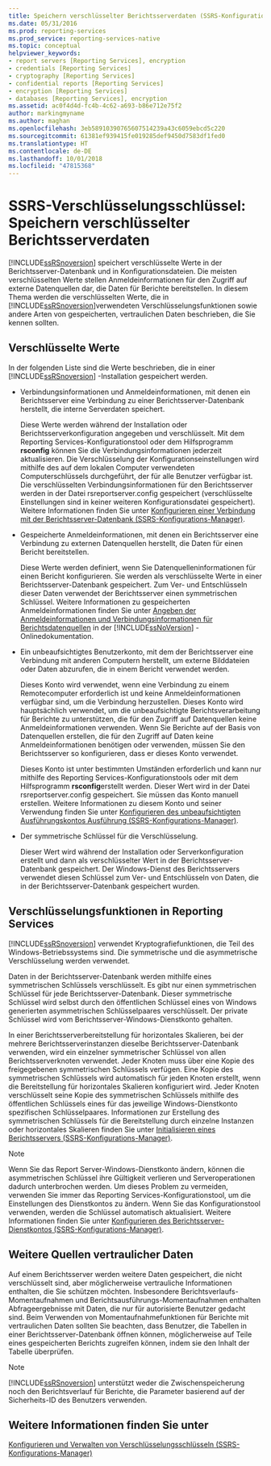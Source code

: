 ```yaml
---
title: Speichern verschlüsselter Berichtsserverdaten (SSRS-Konfigurations-Manager) | Microsoft-Dokumentation
ms.date: 05/31/2016
ms.prod: reporting-services
ms.prod_service: reporting-services-native
ms.topic: conceptual
helpviewer_keywords:
- report servers [Reporting Services], encryption
- credentials [Reporting Services]
- cryptography [Reporting Services]
- confidential reports [Reporting Services]
- encryption [Reporting Services]
- databases [Reporting Services], encryption
ms.assetid: ac0f4d4d-fc4b-4c62-a693-b86e712e75f2
author: markingmyname
ms.author: maghan
ms.openlocfilehash: 3eb58910390765607514239a43c6059ebcd5c220
ms.sourcegitcommit: 61381ef939415fe019285def9450d7583df1fed0
ms.translationtype: HT
ms.contentlocale: de-DE
ms.lasthandoff: 10/01/2018
ms.locfileid: "47815368"
---
```

# <a name="ssrs-encryption-keys---store-encrypted-report-server-data"></a>SSRS-Verschlüsselungsschlüssel: Speichern verschlüsselter Berichtsserverdaten
  [!INCLUDE[ssRSnoversion](../../includes/ssrsnoversion-md.md)] speichert verschlüsselte Werte in der Berichtsserver-Datenbank und in Konfigurationsdateien. Die meisten verschlüsselten Werte stellen Anmeldeinformationen für den Zugriff auf externe Datenquellen dar, die Daten für Berichte bereitstellen. In diesem Thema werden die verschlüsselten Werte, die in [!INCLUDE[ssRSnoversion](../../includes/ssrsnoversion-md.md)]verwendeten Verschlüsselungsfunktionen sowie andere Arten von gespeicherten, vertraulichen Daten beschrieben, die Sie kennen sollten.  
  
## <a name="encrypted-values"></a>Verschlüsselte Werte  
 In der folgenden Liste sind die Werte beschrieben, die in einer [!INCLUDE[ssRSnoversion](../../includes/ssrsnoversion-md.md)] -Installation gespeichert werden.  
  
-   Verbindungsinformationen und Anmeldeinformationen, mit denen ein Berichtsserver eine Verbindung zu einer Berichtsserver-Datenbank herstellt, die interne Serverdaten speichert.  
  
     Diese Werte werden während der Installation oder Berichtsserverkonfiguration angegeben und verschlüsselt. Mit dem Reporting Services-Konfigurationstool oder dem Hilfsprogramm **rsconfig** können Sie die Verbindungsinformationen jederzeit aktualisieren. Die Verschlüsselung der Konfigurationseinstellungen wird mithilfe des auf dem lokalen Computer verwendeten Computerschlüssels durchgeführt, der für alle Benutzer verfügbar ist. Die verschlüsselten Verbindungsinformationen für den Berichtsserver werden in der Datei rsreportserver.config gespeichert (verschlüsselte Einstellungen sind in keiner weiteren Konfigurationsdatei gespeichert). Weitere Informationen finden Sie unter [Konfigurieren einer Verbindung mit der Berichtsserver-Datenbank &#40;SSRS-Konfigurations-Manager&#41;](../../reporting-services/install-windows/configure-a-report-server-database-connection-ssrs-configuration-manager.md).  
  
-   Gespeicherte Anmeldeinformationen, mit denen ein Berichtsserver eine Verbindung zu externen Datenquellen herstellt, die Daten für einen Bericht bereitstellen.  
  
     Diese Werte werden definiert, wenn Sie Datenquelleninformationen für einen Bericht konfigurieren. Sie werden als verschlüsselte Werte in einer Berichtsserver-Datenbank gespeichert. Zum Ver- und Entschlüsseln dieser Daten verwendet der Berichtsserver einen symmetrischen Schlüssel. Weitere Informationen zu gespeicherten Anmeldeinformationen finden Sie unter [Angeben der Anmeldeinformationen und Verbindungsinformationen für Berichtsdatenquellen](../../reporting-services/report-data/specify-credential-and-connection-information-for-report-data-sources.md) in der [!INCLUDE[ssNoVersion](../../includes/ssnoversion-md.md)] -Onlinedokumentation.  
  
-   Ein unbeaufsichtigtes Benutzerkonto, mit dem der Berichtsserver eine Verbindung mit anderen Computern herstellt, um externe Bilddateien oder Daten abzurufen, die in einem Bericht verwendet werden.  
  
     Dieses Konto wird verwendet, wenn eine Verbindung zu einem Remotecomputer erforderlich ist und keine Anmeldeinformationen verfügbar sind, um die Verbindung herzustellen. Dieses Konto wird hauptsächlich verwendet, um die unbeaufsichtigte Berichtsverarbeitung für Berichte zu unterstützen, die für den Zugriff auf Datenquellen keine Anmeldeinformationen verwenden. Wenn Sie Berichte auf der Basis von Datenquellen erstellen, die für den Zugriff auf Daten keine Anmeldeinformationen benötigen oder verwenden, müssen Sie den Berichtsserver so konfigurieren, dass er dieses Konto verwendet.  
  
     Dieses Konto ist unter bestimmten Umständen erforderlich und kann nur mithilfe des Reporting Services-Konfigurationstools oder mit dem Hilfsprogramm **rsconfig**erstellt werden. Dieser Wert wird in der Datei rsreportserver.config gespeichert. Sie müssen das Konto manuell erstellen. Weitere Informationen zu diesem Konto und seiner Verwendung finden Sie unter [Konfigurieren des unbeaufsichtigten Ausführungskontos Ausführung (SSRS-Konfigurations-Manager)](../../reporting-services/install-windows/configure-the-unattended-execution-account-ssrs-configuration-manager.md).  
  
-   Der symmetrische Schlüssel für die Verschlüsselung.  
  
     Dieser Wert wird während der Installation oder Serverkonfiguration erstellt und dann als verschlüsselter Wert in der Berichtsserver-Datenbank gespeichert. Der Windows-Dienst des Berichtsservers verwendet diesen Schlüssel zum Ver- und Entschlüsseln von Daten, die in der Berichtsserver-Datenbank gespeichert wurden.  
  
## <a name="encryption-functionality-in-reporting-services"></a>Verschlüsselungsfunktionen in Reporting Services  
 [!INCLUDE[ssRSnoversion](../../includes/ssrsnoversion-md.md)] verwendet Kryptografiefunktionen, die Teil des Windows-Betriebssystems sind. Die symmetrische und die asymmetrische Verschlüsselung werden verwendet.  
  
 Daten in der Berichtsserver-Datenbank werden mithilfe eines symmetrischen Schlüssels verschlüsselt. Es gibt nur einen symmetrischen Schlüssel für jede Berichtsserver-Datenbank. Dieser symmetrische Schlüssel wird selbst durch den öffentlichen Schlüssel eines von Windows generierten asymmetrischen Schlüsselpaares verschlüsselt. Der private Schlüssel wird vom Berichtsserver-Windows-Dienstkonto gehalten.  
  
 In einer Berichtsserverbereitstellung für horizontales Skalieren, bei der mehrere Berichtsserverinstanzen dieselbe Berichtsserver-Datenbank verwenden, wird ein einzelner symmetrischer Schlüssel von allen Berichtsserverknoten verwendet. Jeder Knoten muss über eine Kopie des freigegebenen symmetrischen Schlüssels verfügen. Eine Kopie des symmetrischen Schlüssels wird automatisch für jeden Knoten erstellt, wenn die Bereitstellung für horizontales Skalieren konfiguriert wird. Jeder Knoten verschlüsselt seine Kopie des symmetrischen Schlüssels mithilfe des öffentlichen Schlüssels eines für das jeweilige Windows-Dienstkonto spezifischen Schlüsselpaares. Informationen zur Erstellung des symmetrischen Schlüssels für die Bereitstellung durch einzelne Instanzen oder horizontales Skalieren finden Sie unter [Initialisieren eines Berichtsservers (SSRS-Konfigurations-Manager)](../../reporting-services/install-windows/ssrs-encryption-keys-initialize-a-report-server.md).  
  
> [!NOTE]  
>  Wenn Sie das Report Server-Windows-Dienstkonto ändern, können die asymmetrischen Schlüssel ihre Gültigkeit verlieren und Serveroperationen dadurch unterbrochen werden. Um dieses Problem zu vermeiden, verwenden Sie immer das Reporting Services-Konfigurationstool, um die Einstellungen des Dienstkontos zu ändern. Wenn Sie das Konfigurationstool verwenden, werden die Schlüssel automatisch aktualisiert. Weitere Informationen finden Sie unter [Konfigurieren des Berichtsserver-Dienstkontos &#40;SSRS-Konfigurations-Manager&#41;](../../reporting-services/install-windows/configure-the-report-server-service-account-ssrs-configuration-manager.md).  
  
## <a name="other-sources-of-confidential-data"></a>Weitere Quellen vertraulicher Daten  
 Auf einem Berichtsserver werden weitere Daten gespeichert, die nicht verschlüsselt sind, aber möglicherweise vertrauliche Informationen enthalten, die Sie schützen möchten. Insbesondere Berichtsverlaufs-Momentaufnahmen und Berichtsausführungs-Momentaufnahmen enthalten Abfrageergebnisse mit Daten, die nur für autorisierte Benutzer gedacht sind. Beim Verwenden von Momentaufnahmefunktionen für Berichte mit vertraulichen Daten sollten Sie beachten, dass Benutzer, die Tabellen in einer Berichtsserver-Datenbank öffnen können, möglicherweise auf Teile eines gespeicherten Berichts zugreifen können, indem sie den Inhalt der Tabelle überprüfen.  
  
> [!NOTE]  
>  [!INCLUDE[ssRSnoversion](../../includes/ssrsnoversion-md.md)] unterstützt weder die Zwischenspeicherung noch den Berichtsverlauf für Berichte, die Parameter basierend auf der Sicherheits-ID des Benutzers verwenden.  
  
## <a name="see-also"></a>Weitere Informationen finden Sie unter  
 [Konfigurieren und Verwalten von Verschlüsselungsschlüsseln &#40;SSRS-Konfigurations-Manager&#41;](../../reporting-services/install-windows/ssrs-encryption-keys-manage-encryption-keys.md)  
  
  
